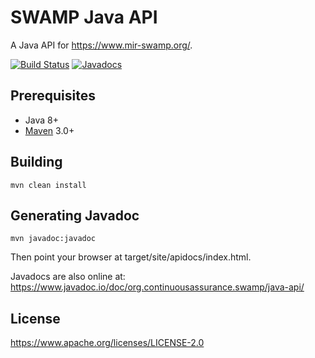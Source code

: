 # SWAMP Java API

A Java API for https://www.mir-swamp.org/.

[![Build Status](https://travis-ci.org/mirswamp/java-api.svg?branch=master)](https://travis-ci.org/mirswamp/java-api)
[![Javadocs](https://www.javadoc.io/badge/org.continuousassurance.swamp/java-api.svg)](https://www.javadoc.io/doc/org.continuousassurance.swamp/java-api)

## Prerequisites

* Java 8+
* [Maven](https://maven.apache.org/) 3.0+

## Building

`mvn clean install`

## Generating Javadoc

`mvn javadoc:javadoc`

Then point your browser at target/site/apidocs/index.html.

Javadocs are also online at: https://www.javadoc.io/doc/org.continuousassurance.swamp/java-api/

## License

https://www.apache.org/licenses/LICENSE-2.0
